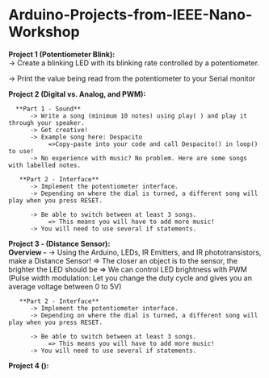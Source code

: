 # Arduino-Projects-from-IEEE-Nano-Workshop

**Project 1 (Potentiometer Blink):**  
 -> Create a blinking LED with its blinking rate controlled by a potentiometer. 
 
 -> Print the value being read from the potentiometer to your Serial monitor
 
**Project 2 (Digital vs. Analog, and PWM):**  
      
      **Part 1 - Sound**
          -> Write a song (minimum 10 notes) using play( ) and play it through your speaker.
          -> Get creative!
          -> Example song here: Despacito
               =>Copy-paste into your code and call Despacito() in loop() to use!
          -> No experience with music? No problem. Here are some songs with labelled notes.
     
       **Part 2 - Interface**
          -> Implement the potentiometer interface.
          -> Depending on where the dial is turned, a different song will play when you press RESET.

          -> Be able to switch between at least 3 songs.
               => This means you will have to add more music!
          -> You will need to use several if statements.
 **Project 3 - (Distance Sensor):**  
       **Overview -**
       -> Using the Arduino, LEDs, IR Emitters, and IR phototransistors, make a Distance Sensor!
               => The closer an object is to the sensor, the brighter the LED should be
               => We can control LED brightness with PWM (Pulse width modulation: Let you change the duty cycle and gives you an average voltage between 0 to 5V)
          
     
       **Part 2 - Interface**
          -> Implement the potentiometer interface.
          -> Depending on where the dial is turned, a different song will play when you press RESET.

          -> Be able to switch between at least 3 songs.
               => This means you will have to add more music!
          -> You will need to use several if statements.
       
 

 
**Project 4 ():**  
 
 
